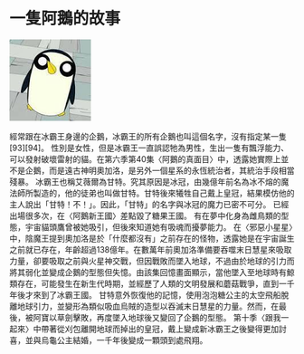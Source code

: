 # 一隻阿鵝的故事

![title](1435021.png)

經常跟在冰霸王身邊的企鵝，冰霸王的所有企鵝也叫這個名字，沒有指定某一隻[93][94]。
性別是女性，但是冰霸王一直誤認牠為男性，生出一隻有飄浮能力、可以發射破壞雷射的貓。在第六季第40集〈阿鵝的真面目〉中，透露她實際上並不是企鵝，而是遠古神明奧加洛，是另外一個星系的永恆統治者，其統治手段相當殘暴。
冰霸王也稱艾薇爾為甘特。究其原因是冰冠，由幾億年前名為冰不熔的魔法師所製造的，他的徒弟也叫做甘特。甘特後來犧牲自己戴上皇冠，結果模仿他的主人說出「甘特！不！」。因此，「甘特」的名字與冰冠的魔力已密不可分。
已經出場很多次，在〈阿鵝新王國〉差點毀了糖果王國。
有在夢中化身為雌鳥類的型態，宇宙貓頭鷹曾被她吸引，但後來知道她有吸魂而擾夢能力。
在〈邪惡小星星〉中，陰魔王提到奧加洛是於「什麼都沒有」之前存在的怪物，透露她是在宇宙誕生之前就已存在，年齡超過138億年。在數萬年前奧加洛準備要吞噬末日慧星來吸取力量，卻要吸取之前與火星神交戰，但因戰敗而墜入地球，不過由於地球的引力而將其弱化並變成企鵝的型態但失憶。由該集回憶畫面顯示，當他墜入至地球時有鯨類存在，可能發生在新生代時期，並經歷了人類的文明發展和蘑菇戰爭，直到一千年後才來到了冰霸王國。
甘特意外恢復他的記憶，使用泡泡糖公主的太空飛船脫離地球引力，並變形為類似吸血烏賊的造型以吞滅末日慧星的力量。然而，在最後，被阿寶以草劍擊敗，再度墜入地球後又變回了企鵝的型態。
第十季〈跟我一起來〉中帶著從刈包離開地球而掉出的皇冠，戴上變成新冰霸王之後變得更加討喜，並與烏龜公主結婚，一千年後變成一顆頭到處飛翔。